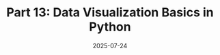 ---
title: "Part 13: Data Visualization Basics in Python"
date: 2025-07-24
description: "Create effective data visualizations using Matplotlib and Seaborn. Learn to make various plot types, customize their appearance, and save your figures for reports and presentations."
tags: ["python", "data visualization", "matplotlib", "seaborn", "plotting", "charts", "graphs"]
categories: ["Python Series"]
series: ["Python Mastery"]
series_order: 13
showToc: true
TocOpen: false
draft: false
weight: 13
cover:
    image: "images/python-series/part13-cover.jpg"
    alt: "Python Data Visualization"
    caption: "Creating effective visualizations with Python"
    relative: false
---